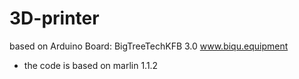 # 3D-printer
based on Arduino Board: BigTreeTechKFB 3.0  www.biqu.equipment
* the code is based on marlin 1.1.2
